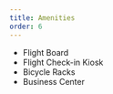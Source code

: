 ```yaml
---
title: Amenities
order: 6
---
```


- Flight Board 
- Flight Check-in Kiosk
- Bicycle Racks
- Business Center 

